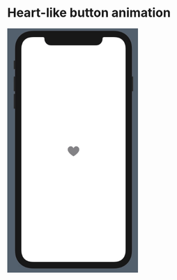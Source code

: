 # Heart-like button animation

<img src="https://github.com/cristhianleonli/codeland/blob/main/LikeAnimationA/screenshots/like_animation.gif" width="300">

